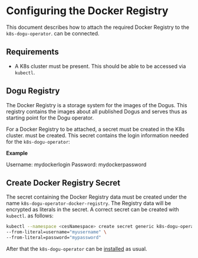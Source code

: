 # Configuring the Docker Registry

This document describes how to attach the required Docker Registry to the `k8s-dogu-operator`.
can be connected.

## Requirements

* A K8s cluster must be present. This should be able to be accessed via `kubectl`.

## Dogu Registry

The Docker Registry is a storage system for the images of the Dogus. This registry contains the images
about all published Dogus and serves thus as starting point for the Dogu operator.

For a Docker Registry to be attached, a secret must be created in the K8s cluster.
must be created. This secret contains the login information needed for the `k8s-dogu-operator`:

**Example**

Username: mydockerlogin
Password: mydockerpassword

## Create Docker Registry Secret

The secret containing the Docker Registry data must be created under the name `k8s-dogu-operator-docker-registry`. The
Registry data will be encrypted as literals in the secret. A correct secret can be created with `kubectl`.
as follows:

```bash
kubectl --namespace <cesNamespace> create secret generic k8s-dogu-operator-docker-registry \
--from-literal=username="myusername" \
--from-literal=password="mypassword"
```

After that the `k8s-dogu-operator` can be [installed](installing_operator_into_cluster_en.md) as usual.